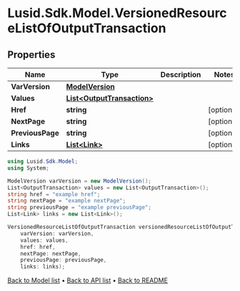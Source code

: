 # Lusid.Sdk.Model.VersionedResourceListOfOutputTransaction

## Properties

Name | Type | Description | Notes
------------ | ------------- | ------------- | -------------
**VarVersion** | [**ModelVersion**](ModelVersion.md) |  | 
**Values** | [**List&lt;OutputTransaction&gt;**](OutputTransaction.md) |  | 
**Href** | **string** |  | [optional] 
**NextPage** | **string** |  | [optional] 
**PreviousPage** | **string** |  | [optional] 
**Links** | [**List&lt;Link&gt;**](Link.md) |  | [optional] 

```csharp
using Lusid.Sdk.Model;
using System;

ModelVersion varVersion = new ModelVersion();
List<OutputTransaction> values = new List<OutputTransaction>();
string href = "example href";
string nextPage = "example nextPage";
string previousPage = "example previousPage";
List<Link> links = new List<Link>();

VersionedResourceListOfOutputTransaction versionedResourceListOfOutputTransactionInstance = new VersionedResourceListOfOutputTransaction(
    varVersion: varVersion,
    values: values,
    href: href,
    nextPage: nextPage,
    previousPage: previousPage,
    links: links);
```

[Back to Model list](../README.md#documentation-for-models) &#8226; [Back to API list](../README.md#documentation-for-api-endpoints) &#8226; [Back to README](../README.md)
